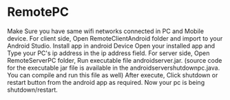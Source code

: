 # RemotePC
Make Sure you have same wifi networks connected in PC and Mobile device.
For client side, Open RemoteClientAndroid folder and import to your Android Studio. Install app in android Device
Open your installed app and Type your PC's ip address in the ip address field.
For server side, Open RemoteServerPC folder, Run executable file androidserver.jar. (source code for the executable jar file is available in the androidservershutdownpc.java. You can compile and run this file as well)
After execute, Click shutdown or restart button from the android app as required. 
Now your pc is being shutdown/restart.
